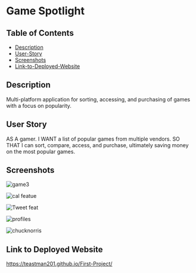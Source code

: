 # Game Spotlight

## Table of Contents
* [Description](#description)
* [User-Story](#user-story)
* [Screenshots](#screenshots)
* [Link-to-Deployed-Website](#link)

## Description
Multi-platform application for sorting, accessing, and purchasing of games with a focus on popularity.

## User Story
AS A gamer.
I WANT a list of popular games from multiple vendors.
SO THAT I can sort, compare, access, and purchase, ultimately saving money  on the most popular games.

## Screenshots
![game3](https://user-images.githubusercontent.com/67609357/91758617-4ac4e800-eb9e-11ea-9919-e973c16ae9c7.JPG)

![cal featue](https://user-images.githubusercontent.com/67609357/91758714-7051f180-eb9e-11ea-880a-2e0e3b31724f.JPG)

![Tweet feat](https://user-images.githubusercontent.com/67609357/91758788-8d86c000-eb9e-11ea-9ecb-20d6261fa39d.JPG)

![profiles](https://user-images.githubusercontent.com/67609357/91758846-a1322680-eb9e-11ea-9c1f-9bcf93727389.JPG)

![chucknorris](https://user-images.githubusercontent.com/67609357/91758905-b6a75080-eb9e-11ea-9a2e-ed4ffb24bc97.JPG)

## Link to Deployed Website
https://teastman201.github.io/First-Project/
